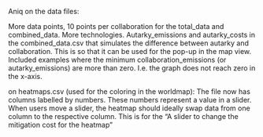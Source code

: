 Aniq on the data files:

More data points, 10 points per collaboration for the total_data and combined_data.
More technologies.
Autarky_emissions and autarky_costs in the combined_data.csv that simulates the difference between autarky and collaboration. This is so that it can be used for the pop-up in the map view.
Included examples where the minimum collaboration_emissions (or autarky_emissions) are more than zero. I.e. the graph does not reach zero in the x-axis.



on heatmaps.csv (used for the coloring in the worldmap):
The file now has columns labelled by numbers. These numbers represent a value in a slider. When users move a slider, the heatmap should ideally swap data from one column to the respective column. This is for the “A slider to change the mitigation cost for the heatmap”